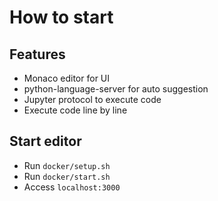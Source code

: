 # How to start

## Features

- Monaco editor for UI
- python-language-server for auto suggestion
- Jupyter protocol to execute code
- Execute code line by line

## Start editor

- Run `docker/setup.sh`
- Run `docker/start.sh`
- Access `localhost:3000`
